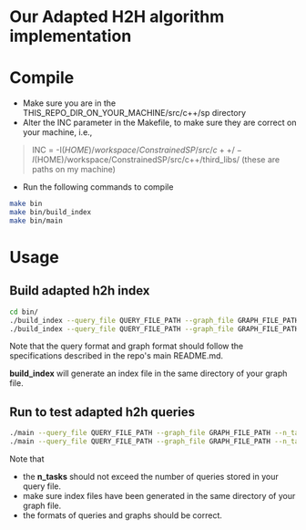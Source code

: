 # Our Adapted H2H algorithm implementation

# Compile
- Make sure you are in the THIS_REPO_DIR_ON_YOUR_MACHINE/src/c++/sp directory
- Alter the INC parameter in the Makefile, to make sure they are correct on your machine, i.e.,
> INC = -I$(HOME)/workspace/ConstrainedSP/src/c++/ -I$(HOME)/workspace/ConstrainedSP/src/c++/third_libs/ (these are paths on my machine)
- Run the following commands to compile
```bash
make bin
make bin/build_index
make bin/main
```

# Usage
## Build adapted h2h index
```bash
cd bin/
./build_index --query_file QUERY_FILE_PATH --graph_file GRAPH_FILE_PATH --d_c_inverse 0 # build index using length as the main key
./build_index --query_file QUERY_FILE_PATH --graph_file GRAPH_FILE_PATH --d_c_inverse 1 # build index using cost as the main key
```
Note that the query format and graph format should follow the specifications described in the repo's main README.md.

**build_index** will generate an index file in the same directory of your graph file.

## Run to test adapted h2h queries
```bash
./main --query_file QUERY_FILE_PATH --graph_file GRAPH_FILE_PATH --n_tasks NUMBER_OF_QUERIES_TO_TEST --d_c_inverse 0 # test shortest path queries using length as the main key 
./main --query_file QUERY_FILE_PATH --graph_file GRAPH_FILE_PATH --n_tasks NUMBER_OF_QUERIES_TO_TEST --d_c_inverse 1 # test shortest path queries using cost as the main key
```
Note that 
- the **n_tasks** should not exceed the number of queries stored in your query file.
- make sure index files have been generated in the same directory of your graph file.
- the formats of queries and graphs should be correct.




